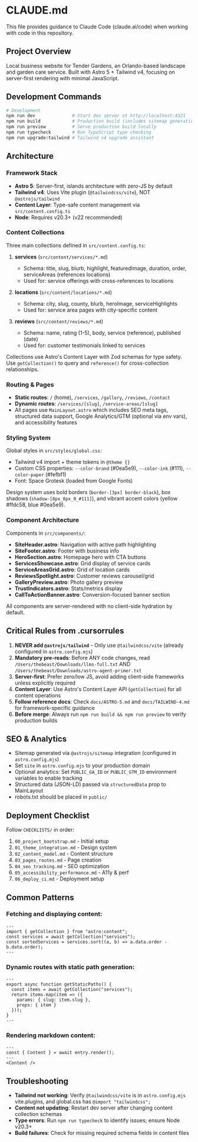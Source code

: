 # CLAUDE.md

This file provides guidance to Claude Code (claude.ai/code) when working with code in this repository.

## Project Overview

Local business website for Tender Gardens, an Orlando-based landscape and garden care service. Built with Astro 5 + Tailwind v4, focusing on server-first rendering with minimal JavaScript.

## Development Commands

```bash
# Development
npm run dev              # Start dev server at http://localhost:4321
npm run build            # Production build (includes sitemap generation)
npm run preview          # Serve production build locally
npm run typecheck        # Run TypeScript type checking
npm run upgrade:tailwind # Tailwind v4 upgrade assistant
```

## Architecture

### Framework Stack
- **Astro 5**: Server-first, islands architecture with zero-JS by default
- **Tailwind v4**: Uses Vite plugin (`@tailwindcss/vite`), NOT `@astrojs/tailwind`
- **Content Layer**: Type-safe content management via `src/content.config.ts`
- **Node**: Requires v20.3+ (v22 recommended)

### Content Collections

Three main collections defined in `src/content.config.ts`:

1. **services** (`src/content/services/*.md`)
   - Schema: title, slug, blurb, highlight, featuredImage, duration, order, serviceAreas (references locations)
   - Used for: service offerings with cross-references to locations

2. **locations** (`src/content/locations/*.md`)
   - Schema: city, slug, county, blurb, heroImage, serviceHighlights
   - Used for: service area pages with city-specific content

3. **reviews** (`src/content/reviews/*.md`)
   - Schema: name, rating (1-5), body, service (reference), published (date)
   - Used for: customer testimonials linked to services

Collections use Astro's Content Layer with Zod schemas for type safety. Use `getCollection()` to query and `reference()` for cross-collection relationships.

### Routing & Pages

- **Static routes**: `/` (home), `/services`, `/gallery`, `/reviews`, `/contact`
- **Dynamic routes**: `/services/[slug]`, `/service-areas/[slug]`
- All pages use `MainLayout.astro` which includes SEO meta tags, structured data support, Google Analytics/GTM (optional via env vars), and accessibility features

### Styling System

Global styles in `src/styles/global.css`:
- Tailwind v4 import + theme tokens in `@theme {}`
- Custom CSS properties: `--color-brand` (#0ea5e9), `--color-ink` (#111), `--color-paper` (#fefbf1)
- Font: Space Grotesk (loaded from Google Fonts)

Design system uses bold borders (`border-[3px] border-black`), box shadows (`shadow-[8px_8px_0_#111]`), and vibrant accent colors (yellow #ffdc58, blue #0ea5e9).

### Component Architecture

Components in `src/components/`:
- **SiteHeader.astro**: Navigation with active path highlighting
- **SiteFooter.astro**: Footer with business info
- **HeroSection.astro**: Homepage hero with CTA buttons
- **ServicesShowcase.astro**: Grid display of service cards
- **ServiceAreasGrid.astro**: Grid of location cards
- **ReviewsSpotlight.astro**: Customer reviews carousel/grid
- **GalleryPreview.astro**: Photo gallery preview
- **TrustIndicators.astro**: Stats/metrics display
- **CallToActionBanner.astro**: Conversion-focused banner section

All components are server-rendered with no client-side hydration by default.

## Critical Rules from .cursorrules

1. **NEVER add `@astrojs/tailwind`** - Only use `@tailwindcss/vite` (already configured in `astro.config.mjs`)
2. **Mandatory pre-reads**: Before ANY code changes, read `/Users/thebeast/Downloads/llms-full.txt` AND `/Users/thebeast/Downloads/astro-agent-primer.txt`
3. **Server-first**: Prefer zero/low JS, avoid adding client-side frameworks unless explicitly required
4. **Content Layer**: Use Astro's Content Layer API (`getCollection`) for all content operations
5. **Follow reference docs**: Check `docs/ASTRO-5.md` and `docs/TAILWIND-4.md` for framework-specific guidance
6. **Before merge**: Always run `npm run build && npm run preview` to verify production builds

## SEO & Analytics

- Sitemap generated via `@astrojs/sitemap` integration (configured in `astro.config.mjs`)
- Set `site` in `astro.config.mjs` to your production domain
- Optional analytics: Set `PUBLIC_GA_ID` or `PUBLIC_GTM_ID` environment variables to enable tracking
- Structured data (JSON-LD) passed via `structuredData` prop to MainLayout
- robots.txt should be placed in `public/`

## Deployment Checklist

Follow `CHECKLISTS/` in order:
1. `00_project_bootstrap.md` - Initial setup
2. `01_theme_integration.md` - Design system
3. `02_content_model.md` - Content structure
4. `03_pages_routes.md` - Page creation
5. `04_seo_tracking.md` - SEO optimization
6. `05_accessibility_performance.md` - A11y & perf
7. `06_deploy_ci.md` - Deployment setup

## Common Patterns

### Fetching and displaying content:
```astro
---
import { getCollection } from "astro:content";
const services = await getCollection("services");
const sortedServices = services.sort((a, b) => a.data.order - b.data.order);
---
```

### Dynamic routes with static path generation:
```astro
---
export async function getStaticPaths() {
  const items = await getCollection("services");
  return items.map(item => ({
    params: { slug: item.slug },
    props: { item }
  }));
}
---
```

### Rendering markdown content:
```astro
---
const { Content } = await entry.render();
---
<Content />
```

## Troubleshooting

- **Tailwind not working**: Verify `@tailwindcss/vite` is in `astro.config.mjs` vite.plugins, and global.css has `@import "tailwindcss";`
- **Content not updating**: Restart dev server after changing content collection schemas
- **Type errors**: Run `npm run typecheck` to identify issues; ensure Node v20.3+
- **Build failures**: Check for missing required schema fields in content files
